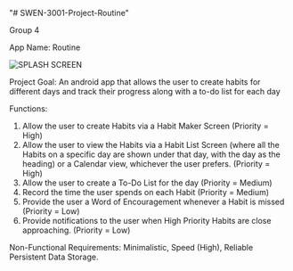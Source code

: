 "# SWEN-3001-Project-Routine" 

Group 4

App Name: Routine

![SPLASH SCREEN](https://user-images.githubusercontent.com/94488901/200152206-82304311-eb01-41a1-a34f-c43a670ca4bf.png)


Project Goal: An android app that allows the user to create habits for different days and track their progress along with a to-do list for each day

Functions:
1. Allow the user to create Habits via a Habit Maker Screen (Priority = High)
2. Allow the user to view the Habits via a Habit List Screen (where all the Habits on a specific day are shown under that day, with the day as the heading) or a Calendar view, whichever the user prefers. (Priority = High)
3. Allow the user to create a To-Do List for the day (Priority = Medium)
4. Record the time the user spends on each Habit (Priority = Medium)
5. Provide the user a Word of Encouragement whenever a Habit is missed (Priority = Low)
6. Provide notifications to the user when High Priority Habits are close approaching. (Priority = Low)

Non-Functional Requirements:
Minimalistic, Speed (High), Reliable Persistent Data Storage.
